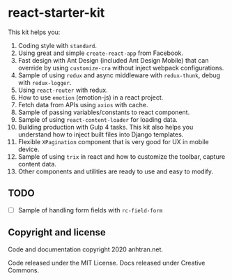 # react-starter-kit

This kit helps you:

1. Coding style with `standard`.
1. Using great and simple `create-react-app` from Facebook.
1. Fast design with Ant Design (included Ant Design Mobile) that can override by using `customize-cra` without inject webpack configurations.
1. Sample of using `redux` and async middleware with `redux-thunk`, debug with `redux-logger`.
1. Using `react-router` with redux.
1. How to use `emotion` (emotion-js) in a react project.
1. Fetch data from APIs using `axios` with cache.
1. Sample of passing variables/constants to react component.
1. Sample of using `react-content-loader` for loading data.
1. Building production with Gulp 4 tasks. This kit also helps you understand how to inject built files into Django templates.  
1. Flexible `XPagination` component that is very good for UX in mobile device.
1. Sample of using `trix` in react and how to customize the toolbar, capture content data.
1. Other components and utilities are ready to use and easy to modify.


## TODO
- [ ] Sample of handling form fields with `rc-field-form`


## Copyright and license
Code and documentation copyright 2020 anhtran.net. 

Code released under the MIT License. Docs released under Creative Commons.
